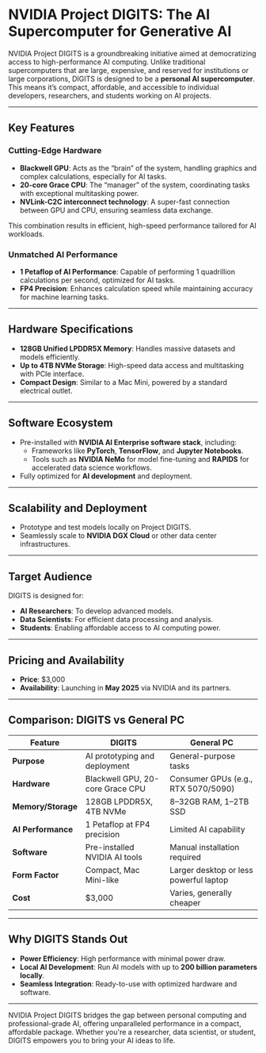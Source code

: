# NVIDIA Project DIGITS: The AI Supercomputer for Generative AI

NVIDIA Project DIGITS is a groundbreaking initiative aimed at democratizing access to high-performance AI computing. Unlike traditional supercomputers that are large, expensive, and reserved for institutions or large corporations, DIGITS is designed to be a **personal AI supercomputer**. This means it’s compact, affordable, and accessible to individual developers, researchers, and students working on AI projects.

---

## Key Features

### Cutting-Edge Hardware
- **Blackwell GPU**: Acts as the “brain” of the system, handling graphics and complex calculations, especially for AI tasks.
- **20-core Grace CPU**: The “manager” of the system, coordinating tasks with exceptional multitasking power.
- **NVLink-C2C interconnect technology**: A super-fast connection between GPU and CPU, ensuring seamless data exchange.

This combination results in efficient, high-speed performance tailored for AI workloads.

### Unmatched AI Performance
- **1 Petaflop of AI Performance**: Capable of performing 1 quadrillion calculations per second, optimized for AI tasks.
- **FP4 Precision**: Enhances calculation speed while maintaining accuracy for machine learning tasks.

---

## Hardware Specifications
- **128GB Unified LPDDR5X Memory**: Handles massive datasets and models efficiently.
- **Up to 4TB NVMe Storage**: High-speed data access and multitasking with PCIe interface.
- **Compact Design**: Similar to a Mac Mini, powered by a standard electrical outlet.

---

## Software Ecosystem
- Pre-installed with **NVIDIA AI Enterprise software stack**, including:
  - Frameworks like **PyTorch**, **TensorFlow**, and **Jupyter Notebooks**.
  - Tools such as **NVIDIA NeMo** for model fine-tuning and **RAPIDS** for accelerated data science workflows.
- Fully optimized for **AI development** and deployment.

---

## Scalability and Deployment
- Prototype and test models locally on Project DIGITS.
- Seamlessly scale to **NVIDIA DGX Cloud** or other data center infrastructures.

---

## Target Audience
DIGITS is designed for:
- **AI Researchers**: To develop advanced models.
- **Data Scientists**: For efficient data processing and analysis.
- **Students**: Enabling affordable access to AI computing power.

---

## Pricing and Availability
- **Price**: $3,000
- **Availability**: Launching in **May 2025** via NVIDIA and its partners.

---

## Comparison: DIGITS vs General PC

| Feature                | DIGITS                                   | General PC                           |
|------------------------|------------------------------------------|--------------------------------------|
| **Purpose**           | AI prototyping and deployment            | General-purpose tasks                |
| **Hardware**          | Blackwell GPU, 20-core Grace CPU         | Consumer GPUs (e.g., RTX 5070/5090)  |
| **Memory/Storage**    | 128GB LPDDR5X, 4TB NVMe                  | 8–32GB RAM, 1–2TB SSD                |
| **AI Performance**    | 1 Petaflop at FP4 precision              | Limited AI capability                |
| **Software**          | Pre-installed NVIDIA AI tools            | Manual installation required         |
| **Form Factor**       | Compact, Mac Mini-like                   | Larger desktop or less powerful laptop |
| **Cost**              | $3,000                                   | Varies, generally cheaper            |

---

## Why DIGITS Stands Out
- **Power Efficiency**: High performance with minimal power draw.
- **Local AI Development**: Run AI models with up to **200 billion parameters locally**.
- **Seamless Integration**: Ready-to-use with optimized hardware and software.

---

NVIDIA Project DIGITS bridges the gap between personal computing and professional-grade AI, offering unparalleled performance in a compact, affordable package. Whether you're a researcher, data scientist, or student, DIGITS empowers you to bring your AI ideas to life. 

